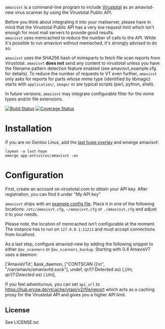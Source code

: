 `amavisvt` is a command-line program to include [Virustotal](https://virustotal.com) as an amavisd-new virus scanner by using the Virustotal Public API.

Before you think about integrating it into your mailserver, please have in mind that the Virustotal Public API has a very low request limit which isn't enough for most mail servers to provide good results.<br />
`amavisvt` uses memcached to reduce the number of calls to the API. While it's possible to run amavisvt without memached, it's strongly advised to do so.

`amavisvt` uses the SHA256 hash of mimeparts to fetch file scan reports from Virustotal. `amavisvt` **does not** send any content to virustotal unless you have the filename pattern detection feature enabled (see amavisvt_example.cfg for details). To reduce the number of requests to VT even further, `amavisvt` only asks for reports for parts whose mime type (identified by libmagic) starts with `application/`, `image/` or are typical scripts (perl, python, shell).

In future versions, `amavisvt` may integrate configurable filter for the mime types and/or file extensions.

[![Build Status](https://travis-ci.org/ercpe/amavisvt.svg?branch=master)](https://travis-ci.org/ercpe/amavisvt) [![Coverage Status](https://coveralls.io/repos/github/ercpe/amavisvt/badge.svg?branch=master)](https://coveralls.io/github/ercpe/amavisvt?branch=master)


# Installation

If you are on Gentoo Linux, add the [last hope overlay](https://ercpe.de/projects/last-hope-gentoo-portage-overlay) and emerge amavisvt:

    layman -a last-hope
    emerge app-antivirus/amavisvt -av


# Configuration

First, create an account on virustotal.com to obtain your API key. After registration, you can find it under "My API key"

`amavisvt` ships with an [example config file](https://code.not-your-server.de/amavisvt.git/blob/master/amavisvt_example.cfg). Place it in one of the following locations: `/etc/amavisvt.cfg`, `~/amavisvt.cfg` or `./amavisvt.cfg` and adjust it to your needs.

Please note, the location of memcached isn't configurable at the moment. The instance has to run on `127.0.0.1:11211` and must accept connections from localhost.

As a last step, configure amavisd-new by adding the following snippet to either `@av_scanners` or `@av_scanners_backup`. Starting with 0.4 AmavisVT uses a daemon:

   ['AmavisVTd',
        \&ask_daemon, ["CONTSCAN {}\n", "/var/amavis/amavisvtd.sock"],
        undef,
        qr/(?:Detected as) (.*)/m,
        qr/(?:Detected as) (.*)/m],

If you feel adventurous, you can set `api_url` to https://hub.ercpe.de/vtcache/vtapi/v2/file/report which acts as a caching proxy for the Virustotal API and gives you a higher API limit.

## License

See LICENSE.txt
